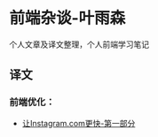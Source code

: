 # 前端杂谈-叶雨森
个人文章及译文整理，个人前端学习笔记
## 译文
### 前端优化：
- [让Instagram.com更快-第一部分](https://github.com/ytftianwen/blog/issues/1)
